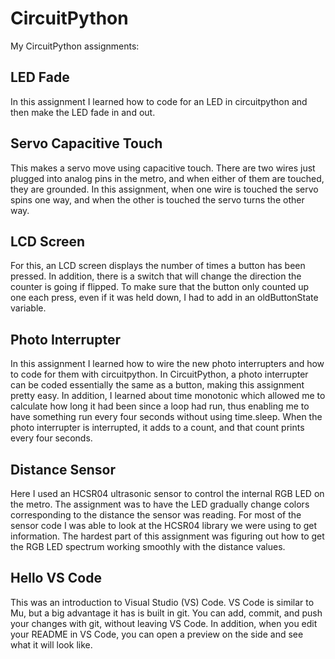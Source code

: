 # CircuitPython
My CircuitPython assignments:
## LED Fade
In this assignment I learned how to code for an LED in circuitpython and then make the LED fade in and out. 
## Servo Capacitive Touch
This makes a servo move using capacitive touch. There are two wires just plugged into analog pins in the metro, and when either of them are touched, they are grounded. In this assignment, when one wire is touched the servo spins one way, and when the other is touched the servo turns the other way.
## LCD Screen
For this, an LCD screen displays the number of times a button has been pressed. In addition, there is a switch that will change the direction the counter is going if flipped. To make sure that the button only counted up one each press, even if it was held down, I had to add in an oldButtonState variable.
## Photo Interrupter
In this assignment I learned how to wire the new photo interrupters and how to code for them with circuitpython. In CircuitPython, a photo interrupter can be coded essentially the same as a button, making this assignment pretty easy. In addition, I learned about time monotonic which allowed me to calculate how long it had been since a loop had run, thus enabling me to have something run every four seconds without using time.sleep. When the photo interrupter is interrupted, it adds to a count, and that count prints every four seconds.
## Distance Sensor
Here I used an HCSR04 ultrasonic sensor to control the internal RGB LED on the metro. The assignment was to have the LED gradually change colors corresponding to the distance the sensor was reading. For most of the sensor code I was able to look at the HCSR04 library we were using to get information. The hardest part of this assignment was figuring out how to get the RGB LED spectrum working smoothly with the distance values.
## Hello VS Code
This was an introduction to Visual Studio (VS) Code. VS Code is similar to Mu, but a big advantage it has is built in git. You can add, commit, and push your changes with git, without leaving VS Code. In addition, when you edit your README in VS Code, you can open a preview on the side and see what it will look like.